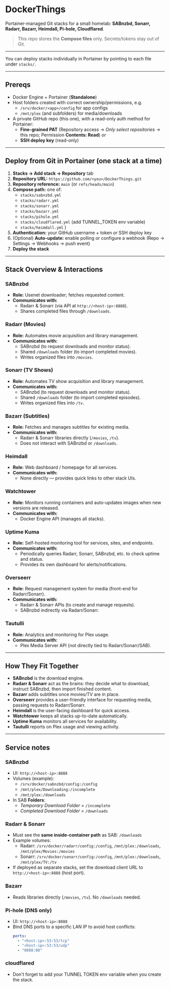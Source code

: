 # DockerThings

Portainer-managed Git stacks for a small homelab: **SABnzbd, Sonarr, Radarr, Bazarr, Heimdall, Pi-hole, Cloudflared**.

> This repo stores the **Compose files** only. Secrets/tokens stay out of Git.

---

You can deploy stacks individually in Portainer by pointing to each file under `stacks/`.

---

## Prereqs

- Docker Engine + Portainer (**Standalone**)
- Host folders created with correct ownership/permissions, e.g.
  - `/srv/docker/<app>/config` for app configs
  - `/mnt/plex` (and subfolders) for media/downloads
- A private GitHub repo (this one), with a read-only auth method for Portainer:
  - **Fine-grained PAT** (Repository access → _Only select repositories_ → this repo; Permission **Contents: Read**) _or_
  - **SSH deploy key** (read-only)

---

## Deploy from Git in Portainer (one stack at a time)

1. **Stacks → Add stack → Repository** tab
2. **Repository URL:** `https://github.com/<you>/DockerThings.git`
3. **Repository reference:** `main` (or `refs/heads/main`)
4. **Compose path:** one of:
   - `stacks/sabnzbd.yml`
   - `stacks/radarr.yml`
   - `stacks/sonarr.yml`
   - `stacks/bazarr.yml`
   - `stacks/pihole.yml` 
   - `stacks/cloudflared.yml` (add TUNNEL_TOKEN env variable)
   - `stacks/heimdall.yml` )
5. **Authentication:** your GitHub username + token _or_ SSH deploy key
6. (Optional) **Auto-update:** enable polling or configure a webhook (Repo → Settings → Webhooks → push event)
7. **Deploy the stack**

---

## Stack Overview & Interactions

### SABnzbd
- **Role:** Usenet downloader; fetches requested content.
- **Communicates with:**
  - Radarr & Sonarr (via API at `http://<host-ip>:8888`).
  - Shares completed files through `/downloads`.

### Radarr (Movies)
- **Role:** Automates movie acquisition and library management.
- **Communicates with:**
  - SABnzbd (to request downloads and monitor status).
  - Shared `/downloads` folder (to import completed movies).
  - Writes organized files into `/movies`.

### Sonarr (TV Shows)
- **Role:** Automates TV show acquisition and library management.
- **Communicates with:**
  - SABnzbd (to request downloads and monitor status).
  - Shared `/downloads` folder (to import completed episodes).
  - Writes organized files into `/tv`.

### Bazarr (Subtitles)
- **Role:** Fetches and manages subtitles for existing media.
- **Communicates with:**
  - Radarr & Sonarr libraries directly (`/movies`, `/tv`).
  - Does not interact with SABnzbd or `/downloads`.

### Heimdall
- **Role:** Web dashboard / homepage for all services.
- **Communicates with:**
  - None directly — provides quick links to other stack UIs.

### Watchtower
- **Role:** Monitors running containers and auto-updates images when new versions are released.
- **Communicates with:**
  - Docker Engine API (manages all stacks).

### Uptime Kuma
- **Role:** Self-hosted monitoring tool for services, sites, and endpoints.
- **Communicates with:**
  - Periodically queries Radarr, Sonarr, SABnzbd, etc. to check uptime and status.
  - Provides its own dashboard for alerts/notifications.

### Overseerr
- **Role:** Request management system for media (front-end for Radarr/Sonarr).
- **Communicates with:**
  - Radarr & Sonarr APIs (to create and manage requests).
  - SABnzbd indirectly via Radarr/Sonarr.

### Tautulli
- **Role:** Analytics and monitoring for Plex usage.
- **Communicates with:**
  - Plex Media Server API (not directly tied to Radarr/Sonarr/SAB).

---

## How They Fit Together

- **SABnzbd** is the download engine.  
- **Radarr & Sonarr** act as the brains: they decide what to download, instruct SABnzbd, then import finished content.  
- **Bazarr** adds subtitles once movies/TV are in place.  
- **Overseerr** provides a user-friendly interface for requesting media, passing requests to Radarr/Sonarr.  
- **Heimdall** is the user-facing dashboard for quick access.  
- **Watchtower** keeps all stacks up-to-date automatically.  
- **Uptime Kuma** monitors all services for availability.  
- **Tautulli** reports on Plex usage and viewing activity.

---

## Service notes

### SABnzbd
- UI: `http://<host-ip>:8888`
- Volumes (example):
  - `/srv/docker/sabnzbd/config:/config`
  - `/mnt/plex/Downloading:/incomplete`
  - `/mnt/plex:/downloads`
- In SAB **Folders**:
  - _Temporary Download Folder_ = `/incomplete`
  - _Completed Download Folder_ = `/downloads`

### Radarr & Sonarr
- Must see the **same inside-container path** as SAB: `/downloads`
- Example volumes:
  - Radarr: `/srv/docker/radarr/config:/config`, `/mnt/plex:/downloads`, `/mnt/plex/Movies:/movies`
  - Sonarr: `/srv/docker/sonarr/config:/config`, `/mnt/plex:/downloads`, `/mnt/plex/TV:/tv`
- If deployed as separate stacks, set the download client URL to `http://<host-ip>:8888` (host port).

### Bazarr
- Reads libraries directly (`/movies`, `/tv`). No `/downloads` needed.

### Pi-hole (DNS only)
- UI: `http://<host-ip>:8088`
- Bind DNS ports to a specific LAN IP to avoid host conflicts:
  ```yaml
  ports:
    - "<host-ip>:53:53/tcp"
    - "<host-ip>:53:53/udp"
    - "8088:80"

### cloudflared
- Don't forget to add your TUNNEL TOKEN env variable when you create the stack.  

